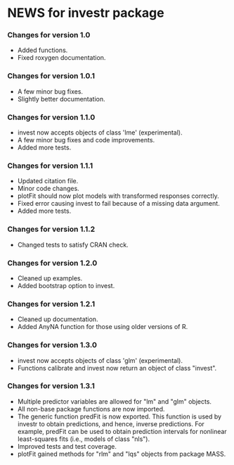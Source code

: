 # NEWS for investr package

### Changes for version 1.0

* Added functions.
* Fixed roxygen documentation.

### Changes for version 1.0.1

* A few minor bug fixes.
* Slightly better documentation.

### Changes for version 1.1.0

* invest now accepts objects of class 'lme' (experimental).
* A few minor bug fixes and code improvements.
* Added more tests.

### Changes for version 1.1.1

* Updated citation file.
* Minor code changes.
* plotFit should now plot models with transformed responses correctly.
* Fixed error causing invest to fail because of a missing data argument.
* Added more tests.

### Changes for version 1.1.2

* Changed tests to satisfy CRAN check.

### Changes for version 1.2.0

* Cleaned up examples.
* Added bootstrap option to invest.

### Changes for version 1.2.1

* Cleaned up documentation.
* Added AnyNA function for those using older versions of R.

### Changes for version 1.3.0

* invest now accepts objects of class 'glm' (experimental).
* Functions calibrate and invest now return an object of class "invest".

### Changes for version 1.3.1

* Multiple predictor variables are allowed for "lm" and "glm" objects.
* All non-base package functions are now imported.
* The generic function predFit is now exported. This function is used by investr 
  to obtain predictions, and hence, inverse predictions. For example, predFit 
  can be used to obtain prediction intervals for nonlinear least-squares fits 
  (i.e., models of class "nls").
* Improved tests and test coverage.
* plotFit gained methods for "rlm" and "lqs" objects from package MASS.
